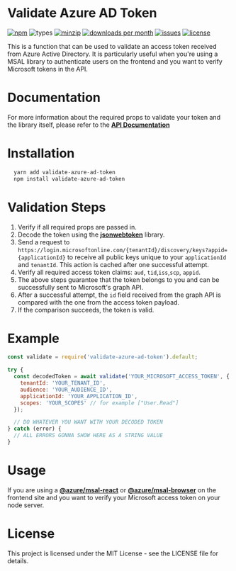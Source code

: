 # Validate Azure AD Token

[![npm](https://img.shields.io/npm/v/validate-azure-ad-token.svg)](https://www.npmjs.com/package/validate-azure-ad-token)
![types](https://img.shields.io/badge/types-typescript%20%7C%20flow-blueviolet)
[![minzip](https://img.shields.io/bundlephobia/minzip/validate-azure-ad-token.svg)](https://www.npmjs.com/package/validate-azure-ad-token)
[![downloads per month](https://img.shields.io/npm/dm/validate-azure-ad-token.svg)](https://www.npmjs.com/package/validate-azure-ad-token)
[![issues](https://img.shields.io/github/issues/playerony/validate-azure-ad-token.svg)](https://www.npmjs.com/package/validate-azure-ad-token)
[![license](https://img.shields.io/github/license/playerony/validate-azure-ad-token)](https://www.npmjs.com/package/validate-azure-ad-token)

This is a function that can be used to validate an access token received from Azure Active Directory. It is particularly useful when you're using a MSAL library to authenticate users on the frontend and you want to verify Microsoft tokens in the API.

# Documentation

For more information about the required props to validate your token and the library itself, please refer to the **[API Documentation](https://playerony.github.io/validate-azure-ad-token)**

# Installation

```js
  yarn add validate-azure-ad-token
  npm install validate-azure-ad-token
```

# Validation Steps

1. Verify if all required props are passed in.
2. Decode the token using the **[jsonwebtoken](https://www.npmjs.com/package/jsonwebtoken)** library.
3. Send a request to `https://login.microsoftonline.com/{tenantId}/discovery/keys?appid={applicationId}` to receive all public keys unique to your `applicationId` and `tenantId`. This action is cached after one successful attempt.
4. Verify all required access token claims: `aud`, `tid`,`iss`,`scp`, `appid`.
5. The above steps guarantee that the token belongs to you and can be successfully sent to Microsoft's graph API.
6. After a successful attempt, the `id` field received from the graph API is compared with the one from the access token payload.
7. If the comparison succeeds, the token is valid.

# Example

```js
const validate = require('validate-azure-ad-token').default;

try {
  const decodedToken = await validate('YOUR_MICROSOFT_ACCESS_TOKEN', {
    tenantId: 'YOUR_TENANT_ID',
    audience: 'YOUR_AUDIENCE_ID',
    applicationId: 'YOUR_APPLICATION_ID',
    scopes: 'YOUR_SCOPES' // for example ["User.Read"]
  });

  // DO WHATEVER YOU WANT WITH YOUR DECODED TOKEN
} catch (error) {
  // ALL ERRORS GONNA SHOW HERE AS A STRING VALUE
}

```

# Usage

If you are using a **[@azure/msal-react](https://www.npmjs.com/package/@azure/msal-react)** or **[@azure/msal-browser](https://www.npmjs.com/package/@azure/msal-browser)** on the frontend site and you want to verify your Microsoft access token on your node server.

# License

This project is licensed under the MIT License - see the LICENSE file for details.
